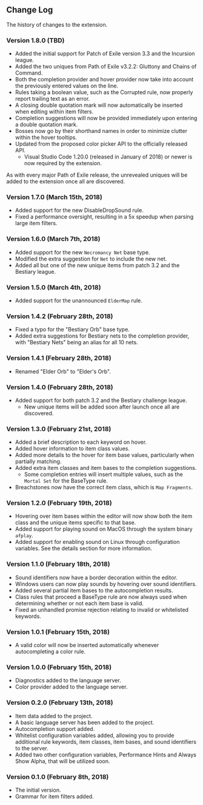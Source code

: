## Change Log

The history of changes to the extension.

### Version 1.8.0 (TBD)
- Added the initial support for Patch of Exile version 3.3 and the Incursion league.
- Added the two uniques from Path of Exile v3.2.2: Gluttony and Chains of Command.
- Both the completion provider and hover provider now take into account the previously entered values on the line.
- Rules taking a boolean value, such as the Corrupted rule, now properly report trailing text as an error.
- A closing double quotation mark will now automatically be inserted when editing within item filters.
- Completion suggestions will now be provided immediately upon entering a double quotation mark.
- Bosses now go by their shorthand names in order to minimize clutter within the hover tooltips.
- Updated from the proposed color picker API to the officially released API.
  + Visual Studio Code 1.20.0 (released in January of 2018) or newer is now required by the extension.

As with every major Path of Exile release, the unrevealed uniques will be added to the extension once all are discovered.

### Version 1.7.0 (March 15th, 2018)
- Added support for the new DisableDropSound rule.
- Fixed a performance oversight, resulting in a 5x speedup when parsing large item filters.

### Version 1.6.0 (March 7th, 2018)
- Added support for the new `Necromancy Net` base type.
- Modified the extra suggestion for `Net` to include the new net.
- Added all but one of the new unique items from patch 3.2 and the Bestiary league.

### Version 1.5.0 (March 4th, 2018)
- Added support for the unannounced `ElderMap` rule.

### Version 1.4.2 (February 28th, 2018)
- Fixed a typo for the "Bestiary Orb" base type.
- Added extra suggestions for Bestiary nets to the completion provider, with "Bestiary Nets" being an alias for all 10 nets.

### Version 1.4.1 (February 28th, 2018)
- Renamed "Elder Orb" to "Elder's Orb".

### Version 1.4.0 (February 28th, 2018)
- Added support for both patch 3.2 and the Bestiary challenge league.
  + New unique items will be added soon after launch once all are discovered.

### Version 1.3.0 (February 21st, 2018)
- Added a brief description to each keyword on hover.
- Added hover information to item class values.
- Added more details to the hover for item base values, particularly when partially matching.
- Added extra item classes and item bases to the completion suggestions.
  + Some completion entries will insert multiple values, such as the `Mortal Set` for the BaseType rule.
- Breachstones now have the correct item class, which is `Map Fragments`.

### Version 1.2.0 (February 19th, 2018)
- Hovering over item bases within the editor will now show both the item class and the unique items specific to that base.
- Added support for playing sound on MacOS through the system binary `afplay`.
- Added support for enabling sound on Linux through configuration variables. See the details section for more information.

### Version 1.1.0 (February 18th, 2018)
- Sound identifiers now have a border decoration within the editor.
- Windows users can now play sounds by hovering over sound identifiers.
- Added several partial item bases to the autocompletion results.
- Class rules that proceed a BaseType rule are now always used when determining
  whether or not each item base is valid.
- Fixed an unhandled promise rejection relating to invalid or whitelisted keywords.

### Version 1.0.1 (February 15th, 2018)
- A valid color will now be inserted automatically whenever autocompleting a color rule.

### Version 1.0.0 (February 15th, 2018)
- Diagnostics added to the language server.
- Color provider added to the language server.

### Version 0.2.0 (February 13th, 2018)

- Item data added to the project.
- A basic language server has been added to the project.
- Autocompletion support added.
- Whitelist configuration variables added, allowing you to provide additional rule keywords, item classes, item bases, and sound identifiers to the server.
- Added two other configuration variables, Performance Hints and Always Show Alpha, that will be utilized soon.

### Version 0.1.0 (February 8th, 2018)

- The initial version.
- Grammar for item filters added.
